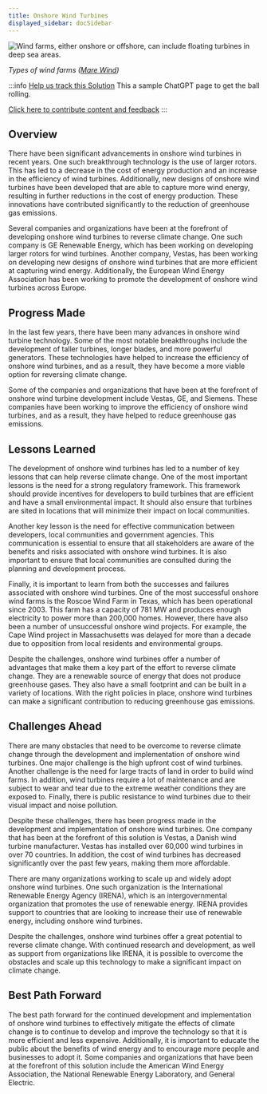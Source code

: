 ```yaml
---
title: Onshore Wind Turbines
displayed_sidebar: docSidebar
---
```

![Wind farms, either onshore or offshore, can include floating turbines in deep sea areas.](/../static/img/onshore-wind-turbines.jpg)

*Types of wind farms ([Mare Wind](https://www.marewind.eu/news/wind-energy-basics/))*

:::info [Help us track this Solution](contribute)
This a sample ChatGPT page to get the ball rolling.

[Click here to contribute content and feedback](contribute)
:::

## Overview

There have been significant advancements in onshore wind turbines in recent years. One such breakthrough technology is the use of larger rotors. This has led to a decrease in the cost of energy production and an increase in the efficiency of wind turbines. Additionally, new designs of onshore wind turbines have been developed that are able to capture more wind energy, resulting in further reductions in the cost of energy production. These innovations have contributed significantly to the reduction of greenhouse gas emissions.

Several companies and organizations have been at the forefront of developing onshore wind turbines to reverse climate change. One such company is GE Renewable Energy, which has been working on developing larger rotors for wind turbines. Another company, Vestas, has been working on developing new designs of onshore wind turbines that are more efficient at capturing wind energy. Additionally, the European Wind Energy Association has been working to promote the development of onshore wind turbines across Europe.

## Progress Made

In the last few years, there have been many advances in onshore wind turbine technology. Some of the most notable breakthroughs include the development of taller turbines, longer blades, and more powerful generators. These technologies have helped to increase the efficiency of onshore wind turbines, and as a result, they have become a more viable option for reversing climate change.

Some of the companies and organizations that have been at the forefront of onshore wind turbine development include Vestas, GE, and Siemens. These companies have been working to improve the efficiency of onshore wind turbines, and as a result, they have helped to reduce greenhouse gas emissions.

## Lessons Learned

The development of onshore wind turbines has led to a number of key lessons that can help reverse climate change. One of the most important lessons is the need for a strong regulatory framework. This framework should provide incentives for developers to build turbines that are efficient and have a small environmental impact. It should also ensure that turbines are sited in locations that will minimize their impact on local communities.

Another key lesson is the need for effective communication between developers, local communities and government agencies. This communication is essential to ensure that all stakeholders are aware of the benefits and risks associated with onshore wind turbines. It is also important to ensure that local communities are consulted during the planning and development process.

Finally, it is important to learn from both the successes and failures associated with onshore wind turbines. One of the most successful onshore wind farms is the Roscoe Wind Farm in Texas, which has been operational since 2003. This farm has a capacity of 781 MW and produces enough electricity to power more than 200,000 homes. However, there have also been a number of unsuccessful onshore wind projects. For example, the Cape Wind project in Massachusetts was delayed for more than a decade due to opposition from local residents and environmental groups.

Despite the challenges, onshore wind turbines offer a number of advantages that make them a key part of the effort to reverse climate change. They are a renewable source of energy that does not produce greenhouse gases. They also have a small footprint and can be built in a variety of locations. With the right policies in place, onshore wind turbines can make a significant contribution to reducing greenhouse gas emissions.

## Challenges Ahead

There are many obstacles that need to be overcome to reverse climate change through the development and implementation of onshore wind turbines. One major challenge is the high upfront cost of wind turbines. Another challenge is the need for large tracts of land in order to build wind farms. In addition, wind turbines require a lot of maintenance and are subject to wear and tear due to the extreme weather conditions they are exposed to. Finally, there is public resistance to wind turbines due to their visual impact and noise pollution.

Despite these challenges, there has been progress made in the development and implementation of onshore wind turbines. One company that has been at the forefront of this solution is Vestas, a Danish wind turbine manufacturer. Vestas has installed over 60,000 wind turbines in over 70 countries. In addition, the cost of wind turbines has decreased significantly over the past few years, making them more affordable.

There are many organizations working to scale up and widely adopt onshore wind turbines. One such organization is the International Renewable Energy Agency (IRENA), which is an intergovernmental organization that promotes the use of renewable energy. IRENA provides support to countries that are looking to increase their use of renewable energy, including onshore wind turbines.

Despite the challenges, onshore wind turbines offer a great potential to reverse climate change. With continued research and development, as well as support from organizations like IRENA, it is possible to overcome the obstacles and scale up this technology to make a significant impact on climate change.

## Best Path Forward

The best path forward for the continued development and implementation of onshore wind turbines to effectively mitigate the effects of climate change is to continue to develop and improve the technology so that it is more efficient and less expensive. Additionally, it is important to educate the public about the benefits of wind energy and to encourage more people and businesses to adopt it. Some companies and organizations that have been at the forefront of this solution include the American Wind Energy Association, the National Renewable Energy Laboratory, and General Electric.